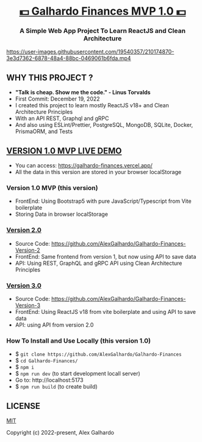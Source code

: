 <div align="center">
<h1 align="center"><a href="https://galhardo-finances.vercel.app/" target="_blank">💵 Galhardo Finances MVP 1.0 💵</a></h1>
<h3 align="center">A Simple Web App Project To Learn ReactJS and Clean Architecture</h3>
</div>



https://user-images.githubusercontent.com/19540357/210174870-3e3d7362-6878-48a4-88bc-0469061b6fda.mp4



## WHY THIS PROJECT ?

- <b>"Talk is cheap. Show me the code." - Linus Torvalds</b>
- First Commit: December 19, 2022
- I created this project to learn mostly ReactJS v18+ and Clean Architecture Principles
- With an API REST, Graphql and gRPC
- And also using ESLint/Prettier, PostgreSQL, MongoDB, SQLite, Docker, PrismaORM, and Tests

## <a href="https://galhardo-finances.vercel.app/" target="_blank">VERSION 1.0 MVP LIVE DEMO</a>

- You can access: https://galhardo-finances.vercel.app/
- All the data in this version are stored in your browser localStorage

### Version 1.0 MVP (this version)

- FrontEnd: Using Bootstrap5 with pure JavaScript/Typescript from Vite boilerplate
- Storing Data in browser localStorage

### [Version 2.0](https://github.com/AlexGalhardo/Galhardo-Finances-Version-2)

- Source Code: https://github.com/AlexGalhardo/Galhardo-Finances-Version-2
- FrontEnd: Same frontend from version 1, but now using API to save data
- API: Using REST, GraphQL and gRPC API using Clean Architecture Principles

### [Version 3.0](https://github.com/AlexGalhardo/Galhardo-Finances-Version-3)

- Source Code: https://github.com/AlexGalhardo/Galhardo-Finances-Version-3
- FrontEnd: Using ReactJS v18 from vite boilerplate and using API to save data
- API: using API from version 2.0

### How To Install and Use Locally (this version 1.0)

- $ `git clone https://github.com/AlexGalhardo/Galhardo-Finances`
- $ `cd Galhardo-Finances/`
- $ `npm i`
- $ `npm run dev` (to start development locall server)
- Go to: http://localhost:5173
- $ `npm run build` (to create build)

## LICENSE

[MIT](http://opensource.org/licenses/MIT)

Copyright (c) 2022-present, Alex Galhardo

